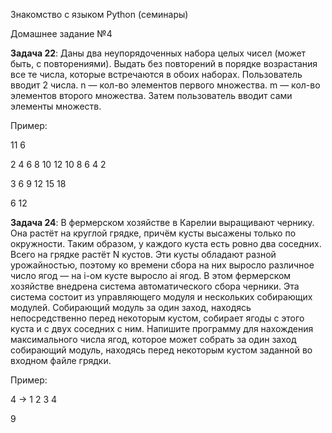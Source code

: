 Знакомство с языком Python (семинары)

Домашнее задание №4

**Задача 22**: Даны два неупорядоченных набора целых чисел (может быть, с повторениями). Выдать без повторений в порядке возрастания все те числа, которые встречаются в обоих наборах.
Пользователь вводит 2 числа. n — кол-во элементов первого множества. m — кол-во элементов второго множества. Затем пользователь вводит сами элементы множеств.

Пример:

11 6

2 4 6 8 10 12 10 8 6 4 2

3 6 9 12 15 18

6 12

**Задача 24**: В фермерском хозяйстве в Карелии выращивают чернику. Она растёт на круглой грядке, причём кусты высажены только по окружности. Таким образом, у каждого куста есть ровно два соседних. Всего на грядке растёт N кустов.
Эти кусты обладают разной урожайностью, поэтому ко времени сбора на них выросло различное число ягод — на i-ом кусте выросло ai ягод.
В этом фермерском хозяйстве внедрена система автоматического сбора черники. Эта система состоит из управляющего модуля и нескольких собирающих модулей. Собирающий модуль за один заход, находясь непосредственно перед некоторым кустом, собирает ягоды с этого куста и с двух соседних с ним.
Напишите программу для нахождения максимального числа ягод, которое может собрать за один заход собирающий модуль, находясь перед некоторым кустом заданной во входном файле грядки.

Пример:

4 -> 1 2 3 4

9
